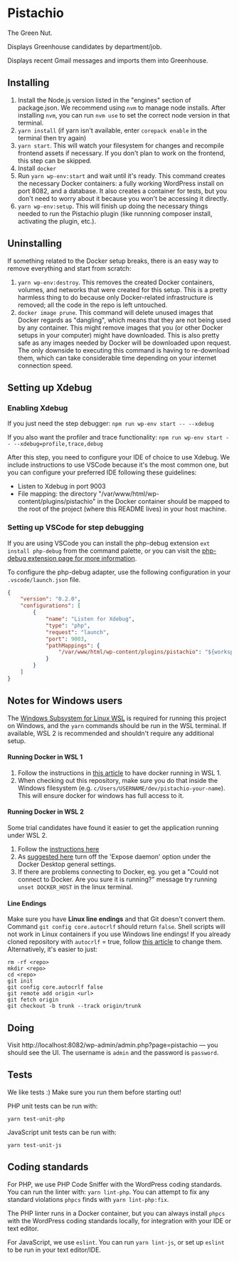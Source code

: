 <!-- @format -->

# Pistachio

The Green Nut.

Displays Greenhouse candidates by department/job.

Displays recent Gmail messages and imports them into Greenhouse.

## Installing

1. Install the Node.js version listed in the "engines" section of package.json. We recommend using `nvm` to manage node installs. After installing `nvm`, you can run `nvm use` to set the correct node version in that terminal.
2. `yarn install` (if yarn isn't available, enter `corepack enable` in the terminal then try again)
3. `yarn start`. This will watch your filesystem for changes and recompile frontend assets if necessary. If you don't plan to work on the frontend, this step can be skipped.
4. Install `docker`
5. Run `yarn wp-env:start` and wait until it's ready. This command creates the necessary Docker containers: a fully working WordPress install on port 8082, and a database. It also creates a container for tests, but you don't need to worry about it because you won't be accessing it directly.
6. `yarn wp-env:setup`. This will finish up doing the necessary things needed to run the Pistachio plugin (like runnning composer install, activating the plugin, etc.).

## Uninstalling

If something related to the Docker setup breaks, there is an easy way to remove everything and start from scratch:

1. `yarn wp-env:destroy`. This removes the created Docker containers, volumes, and networks that were created for this setup. This is a pretty harmless thing to do because only Docker-related infrastructure is removed; all the code in the repo is left untouched.
2. `docker image prune`. This command will delete unused images that Docker regards as "dangling", which means that they are not being used by any container. This might remove images that you (or other Docker setups in your computer) might have downloaded. This is also pretty safe as any images needed by Docker will be downloaded upon request. The only downside to executing this command is having to re-download them, which can take considerable time depending on your internet connection speed.

## Setting up Xdebug

### Enabling Xdebug

If you just need the step debugger: `npm run wp-env start -- --xdebug`

If you also want the profiler and trace functionality:  `npm run wp-env start -- --xdebug=profile,trace,debug`

After this step, you need to configure your IDE of choice to use Xdebug. We include instructions to use VSCode because it's the most common one, but you can configure your preferred IDE following these guidelines:

- Listen to Xdebug in port 9003
- File mapping: the directory "/var/www/html/wp-content/plugins/pistachio" in the Docker container should be mapped to the root of the project (where this README lives) in your host machine. 


### Setting up VSCode for step debugging 

If you are using VSCode you can install the php-debug extension `ext install php-debug` from the command palette, or you can visit the [php-debug  extension page for more information](https://marketplace.visualstudio.com/items?itemName=xdebug.php-debug).

To configure the php-debug adapter, use the following configuration in your `.vscode/launch.json` file. 

```json
{
	"version": "0.2.0",
	"configurations": [
		{
			"name": "Listen for Xdebug",
			"type": "php",
			"request": "launch",
			"port": 9003,
			"pathMappings": {
				"/var/www/html/wp-content/plugins/pistachio": "${workspaceFolder}"
			}
		}
	]
}
```

## Notes for Windows users

The [Windows Subsystem for Linux WSL](https://docs.microsoft.com/en-us/windows/wsl/install-win10) is required for running this project on Windows, and the `yarn` commands should be run in the WSL terminal.
If available, WSL 2 is recommended and shouldn't require any additional setup.

#### Running Docker in WSL 1
1. Follow the instructions in [this article](https://nickjanetakis.com/blog/setting-up-docker-for-windows-and-wsl-to-work-flawlessly) to have docker running in WSL 1.
2. When checking out this repository, make sure you do that inside the Windows filesystem (e.g. `c/Users/USERNAME/dev/pistachio-your-name`). This will ensure docker for windows has full access to it.

#### Running Docker in WSL 2
Some trial candidates have found it easier to get the application running under WSL 2. 
1. Follow the [instructions here](https://docs.docker.com/desktop/windows/wsl/)
2. As [suggested here](https://stackoverflow.com/questions/60708229/wsl2-cannot-connect-to-the-docker-daemon/72617404#72617404) turn off the 'Expose daemon' option under the Docker Desktop general settings.
3. If there are problems connecting to Docker, eg. you get a "Could not connect to Docker. Are you sure it is running?" message try running `unset DOCKER_HOST` in the linux terminal.

#### Line Endings
Make sure you have **Linux line endings** and that Git doesn't convert them. Command `git config core.autocrlf` should return `false`. Shell scripts will not work in Linux containers if you use Windows line endings!
If you already cloned repository with `autocrlf` = true, follow [this article](https://help.github.com/en/articles/dealing-with-line-endings#refreshing-a-repository-after-changing-line-endings) to change them.
Alternatively, it's easier to just:

```
rm -rf <repo>
mkdir <repo>
cd <repo>
git init
git config core.autocrlf false
git remote add origin <url>
git fetch origin
git checkout -b trunk --track origin/trunk
```

## Doing

Visit http://localhost:8082/wp-admin/admin.php?page=pistachio — you should see the UI. The username is `admin` and the password is `password`.

## Tests

We like tests :) Make sure you run them before starting out!

PHP unit tests can be run with:

`yarn test-unit-php`

JavaScript unit tests can be run with:

`yarn test-unit-js`

## Coding standards

For PHP, we use PHP Code Sniffer with the WordPress coding standards. You can run the linter
with: `yarn lint-php`. You can attempt to fix any standard violations `phpcs` finds with
`yarn lint-php:fix`.

The PHP linter runs in a Docker container, but you can always install `phpcs` with the WordPress
coding standards locally, for integration with your IDE or text editor.

For JavaScript, we use `eslint`. You can run `yarn lint-js`, or set up `eslint` to be run in your
text editor/IDE.
